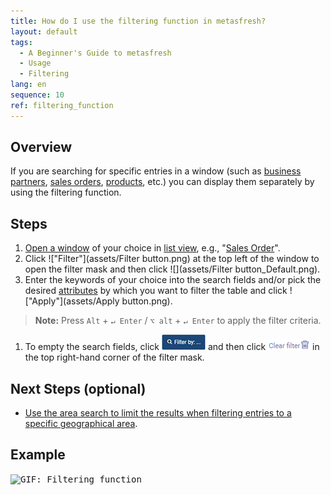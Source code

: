 ```yaml
---
title: How do I use the filtering function in metasfresh?
layout: default
tags:
  - A Beginner's Guide to metasfresh
  - Usage
  - Filtering
lang: en
sequence: 10
ref: filtering_function
---
```


## Overview
If you are searching for specific entries in a window (such as [business partners](New_Business_Partner), [sales orders](SalesOrder_recording), [products](NewProduct), etc.) you can display them separately by using the filtering function.

## Steps
1. [Open a window](Menu) of your choice in [list view](ViewModes#list-view), e.g., "[Sales Order](Menu)".
1. Click !["Filter"](assets/Filter button.png) at the top left of the window to open the filter mask and then click ![](assets/Filter button_Default.png).
1. Enter the keywords of your choice into the search fields and/or pick the desired [attributes](Add_attributes_to_BP) by which you want to filter the table and click !["Apply"](assets/Apply button.png).
 >**Note:** Press `Alt` + `↵ Enter` / `⌥ alt` + `↵ Enter` to apply the filter criteria.

1. To empty the search fields, click ![](assets/Filter_by_X.png) and then click ![](assets/Clear_filter.png) in the top right-hand corner of the filter mask.

## Next Steps (optional)
- [Use the area search to limit the results when filtering entries to a specific geographical area](Area_search_geocoding).

## Example
<kbd><img src="assets/Filtering function.gif" alt="GIF: Filtering function"></kbd>
